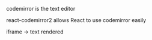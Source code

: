 codemirror is the text editor

react-codemirror2 allows React to use codemirror easily

iframe ->  text rendered 